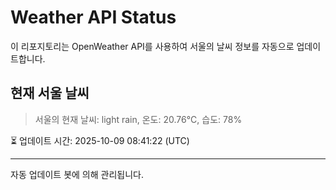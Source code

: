 
# Weather API Status

이 리포지토리는 OpenWeather API를 사용하여 서울의 날씨 정보를 자동으로 업데이트합니다.

## 현재 서울 날씨
> 서울의 현재 날씨: light rain, 온도: 20.76°C, 습도: 78%

⏳ 업데이트 시간: 2025-10-09 08:41:22 (UTC)

---
자동 업데이트 봇에 의해 관리됩니다.
